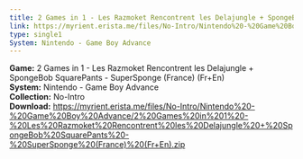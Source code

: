 ```yaml
---
title: 2 Games in 1 - Les Razmoket Rencontrent les Delajungle + SpongeBob SquarePants - SuperSponge (France) (Fr+En)
link: https://myrient.erista.me/files/No-Intro/Nintendo%20-%20Game%20Boy%20Advance/2%20Games%20in%201%20-%20Les%20Razmoket%20Rencontrent%20les%20Delajungle%20+%20SpongeBob%20SquarePants%20-%20SuperSponge%20(France)%20(Fr+En).zip
type: single1
System: Nintendo - Game Boy Advance
---
```

<b>Game:</b> 2 Games in 1 - Les Razmoket Rencontrent les Delajungle + SpongeBob SquarePants - SuperSponge (France) (Fr+En)<br>
<b>System:</b> Nintendo - Game Boy Advance<br>
<b>Collection:</b> No-Intro<br>
<b>Download:</b> https://myrient.erista.me/files/No-Intro/Nintendo%20-%20Game%20Boy%20Advance/2%20Games%20in%201%20-%20Les%20Razmoket%20Rencontrent%20les%20Delajungle%20+%20SpongeBob%20SquarePants%20-%20SuperSponge%20(France)%20(Fr+En).zip